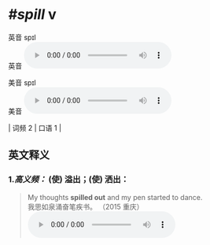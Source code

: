 # ***\#spill*** v
英音 spɪl  
英音
<audio src="./media/spill-B.aac" controls="controls"></audio>

美音 spɪl  
美音
<audio src="./media/spill.aac" controls="controls"></audio>



| 词频 2 | 口语 1 |  

英文释义
---
### 1.*高义频：* **(使) 溢出；(使) 洒出：**  

 > My thoughts **spilled out** and my pen started to dance.  
 > 我思如泉涌奋笔疾书。  （2015 重庆）  
<audio src="./media/My thoughts spilled out and .aac" controls="controls"></audio>



